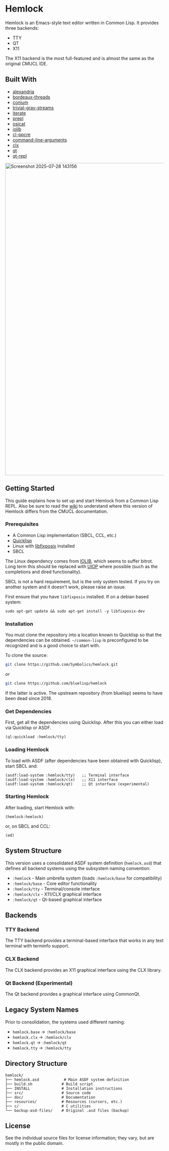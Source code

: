 # Hemlock

Hemlock is an Emacs-style text editor written in Common Lisp. It provides three backends:

* TTY
* QT
* X11

The X11 backend is the most full-featured and is almost the same as the original CMUCL IDE.

## Built With

- [alexandria](https://github.com/quek/alexandria)
- [bordeaux-threads](https://github.com/sionescu/bordeaux-threads)
- [conium](https://github.com/sharplispers/conium)
- [trivial-gray-streams](https://github.com/trivial-gray-streams/trivial-gray-streams)
- [iterate](https://github.com/nablaone/iterate)
- [prepl](https://github.com/s-expressionists/prepl)
- [osicat](https://github.com/osicat/osicat)
- [iolib](https://github.com/sionescu/iolib)
- [cl-ppcre](https://github.com/edicl/cl-ppcre)
- [command-line-arguments](https://github.com/sionescu/command-line-arguments)
- [clx](https://github.com/sharplispers/clx)
- [qt](https://github.com/commonqt/commonqt)
- [qt-repl](https://github.com/commonqt/qt-repl)

<img width="935" height="992" alt="Screenshot 2025-07-28 143156" src="https://github.com/user-attachments/assets/ac91891e-2a48-4312-a5e0-64d26fbc85b6" />

## Getting Started

This guide explains how to set up and start Hemlock from a Common Lisp REPL.  Also be sure to read the [wiki](https://github.com/Symbolics/hemlock/wiki) to understand where this version of Hemlock differs from the CMUCL documentation.

### Prerequisites

- A Common Lisp implementation (SBCL, CCL, etc.)
- [Quicklisp](https://www.quicklisp.org/)
- Linux with [libfixposix](https://github.com/sionescu/libfixposix) installed
- SBCL

The Linux dependency comes from [IOLIB](https://github.com/sionescu/iolib), which seems to suffer bitrot.  Long term this should be replaced with [UIOP](https://github.com/fare/asdf/tree/master/uiop) where possible (such as the completions and dired functionality).

SBCL is not a hard requirement, but is the only system tested.  If you try on another system and it doesn't work, please raise an issue.

First ensure that you have `libfixposix` installed.  If on a debian based system:

```
sudo apt-get update && sudo apt-get install -y libfixposix-dev
```

### Installation


You must clone the repository into a location known to Quicklisp so that the dependencies can be obtained.  `~/common-lisp` is preconfigured to be recognized and is a good choice to start with.

To clone the source:
   ```sh
   git clone https://github.com/Symbolics/hemlock.git
   ```
   _or_
   ```sh
   git clone https://github.com/bluelisp/hemlock
   ```

If the latter is active.  The upstream repository (from bluelisp) seems to have been dead since 2018.

### Get Dependencies

First, get all the dependencies using Quicklisp.  After this you can either load via Quicklisp or ASDF.

```
(ql:quickload :hemlock/tty)
```


### Loading Hemlock

To load with ASDF (after dependencies have been obtained with Quicklisp), start SBCL and:
```
(asdf:load-system :hemlock/tty)   ;; Terminal interface
(asdf:load-system :hemlock/clx)   ;; X11 interface
(asdf:load-system :hemlock/qt)    ;; Qt interface (experimental)
```

### Starting Hemlock
After loading, start Hemlock with:

`(hemlock:hemlock)`

or, on SBCL and CCL:

`(ed)`


## System Structure

This version uses a consolidated ASDF system definition (`hemlock.asd`) that defines all backend systems using the subsystem naming convention:

- `:hemlock` - Main umbrella system (loads `:hemlock/base` for compatibility)
- `:hemlock/base` - Core editor functionality
- `:hemlock/tty` - Terminal/console interface
- `:hemlock/clx` - X11/CLX graphical interface  
- `:hemlock/qt` - Qt-based graphical interface


## Backends

### TTY Backend
The TTY backend provides a terminal-based interface that works in any text terminal with terminfo support.

### CLX Backend  
The CLX backend provides an X11 graphical interface using the CLX library.

### Qt Backend (Experimental)
The Qt backend provides a graphical interface using CommonQt.

## Legacy System Names

Prior to consolidation, the systems used different naming:
- `hemlock.base` → `:hemlock/base`
- `hemlock.clx` → `:hemlock/clx`
- `hemlock.qt` → `:hemlock/qt`
- `hemlock.tty` → `:hemlock/tty`

## Directory Structure

```
hemlock/
├── hemlock.asd           # Main ASDF system definition
├── build.sh             # Build script
├── INSTALL              # Installation instructions
├── src/                 # Source code
├── doc/                 # Documentation
├── resources/           # Resources (cursors, etc.)
├── c/                   # C utilities
└── backup-asd-files/    # Original .asd files (backup)
```

## License

See the individual source files for license information; they vary, but are mostly in the public domain.
